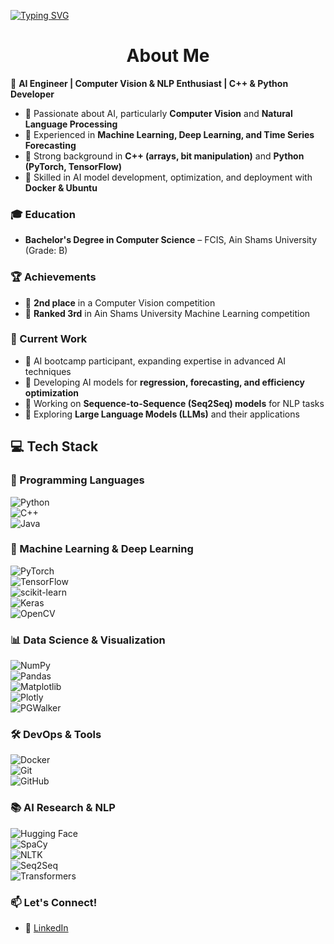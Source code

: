 
<!--
**Spark1ST/Spark1ST** is a ✨ _special_ ✨ repository because its `README.md` (this file) appears on your GitHub profile.

Here are some ideas to get you started:

- 🔭 I’m currently working on ...
- 🌱 I’m currently learning ...
- 👯 I’m looking to collaborate on ...
- 🤔 I’m looking for help with ...
- 💬 Ask me about ...
- 📫 How to reach me: ...
- 😄 Pronouns: ...
- ⚡ Fun fact: ...
-->
<a href="https://git.io/typing-svg"><img src="https://readme-typing-svg.demolab.com?font=Fira+Code&size=28&duration=3000&pause=500&color=36BCF7FF&center=true&vCenter=true&multiline=true&width=1002&height=90&lines=Hello+There!+I'm+Mohammed+%F0%9F%98%8A;Welcome+To+My+Profile!" alt="Typing SVG" /></a>

<h1 align="center"> About Me </h1> 

🚀 **AI Engineer | Computer Vision & NLP Enthusiast | C++ & Python Developer**  

- 🔹 Passionate about AI, particularly **Computer Vision** and **Natural Language Processing**  
- 🔹 Experienced in **Machine Learning, Deep Learning, and Time Series Forecasting**  
- 🔹 Strong background in **C++ (arrays, bit manipulation)** and **Python (PyTorch, TensorFlow)**  
- 🔹 Skilled in AI model development, optimization, and deployment with **Docker & Ubuntu**

### 🎓 Education  
- **Bachelor's Degree in Computer Science** – FCIS, Ain Shams University (Grade: B)  

### 🏆 Achievements  
- 🥈 **2nd place** in a Computer Vision competition  
- 🥉 **Ranked 3rd** in Ain Shams University Machine Learning competition  

### 📌 Current Work  
- 🔹 AI bootcamp participant, expanding expertise in advanced AI techniques  
- 🔹 Developing AI models for **regression, forecasting, and efficiency optimization**  
- 🔹 Working on **Sequence-to-Sequence (Seq2Seq) models** for NLP tasks  
- 🔹 Exploring **Large Language Models (LLMs)** and their applications

## 💻 Tech Stack  

### 🚀 Programming Languages  
![Python](https://img.shields.io/badge/python-3670A0?style=for-the-badge&logo=python&logoColor=ffdd54)  
![C++](https://img.shields.io/badge/c++-%2300599C.svg?style=for-the-badge&logo=c%2B%2B&logoColor=white)  
![Java](https://img.shields.io/badge/Java-%23ED8B00.svg?style=for-the-badge&logo=Java&logoColor=white)  

### 🔬 Machine Learning & Deep Learning  
![PyTorch](https://img.shields.io/badge/PyTorch-%23EE4C2C.svg?style=for-the-badge&logo=PyTorch&logoColor=white)  
![TensorFlow](https://img.shields.io/badge/TensorFlow-%23FF6F00.svg?style=for-the-badge&logo=TensorFlow&logoColor=white)  
![scikit-learn](https://img.shields.io/badge/scikit--learn-%23F7931E.svg?style=for-the-badge&logo=scikit-learn&logoColor=white)  
![Keras](https://img.shields.io/badge/Keras-%23D00000.svg?style=for-the-badge&logo=Keras&logoColor=white)  
![OpenCV](https://img.shields.io/badge/opencv-%23white.svg?style=for-the-badge&logo=opencv&logoColor=white)  

### 📊 Data Science & Visualization  
![NumPy](https://img.shields.io/badge/numpy-%23013243.svg?style=for-the-badge&logo=numpy&logoColor=white)  
![Pandas](https://img.shields.io/badge/pandas-%23150458.svg?style=for-the-badge&logo=pandas&logoColor=white)  
![Matplotlib](https://img.shields.io/badge/Matplotlib-%23ffffff.svg?style=for-the-badge&logo=Matplotlib&logoColor=black)  
![Plotly](https://img.shields.io/badge/Plotly-%233F4F75.svg?style=for-the-badge&logo=plotly&logoColor=white)  
![PGWalker](https://img.shields.io/badge/PGWalker-009688?style=for-the-badge&logo=pgwalker&logoColor=white)  

### 🛠 DevOps & Tools  
![Docker](https://img.shields.io/badge/Docker-2496ED?style=for-the-badge&logo=docker&logoColor=white)  
![Git](https://img.shields.io/badge/git-%23F05033.svg?style=for-the-badge&logo=git&logoColor=white)  
![GitHub](https://img.shields.io/badge/github-%23121011.svg?style=for-the-badge&logo=github&logoColor=white)  

### 📚 AI Research & NLP  
![Hugging Face](https://img.shields.io/badge/Hugging%20Face-FFD700?style=for-the-badge&logo=huggingface&logoColor=black)  
![SpaCy](https://img.shields.io/badge/SpaCy-09A3D5?style=for-the-badge&logo=spacy&logoColor=white)  
![NLTK](https://img.shields.io/badge/NLTK-4A90E2?style=for-the-badge&logo=python&logoColor=white)  
![Seq2Seq](https://img.shields.io/badge/Seq2Seq-5E5DF0?style=for-the-badge&logo=ai&logoColor=white)  
![Transformers](https://img.shields.io/badge/Transformers-FF6F00?style=for-the-badge&logo=TensorFlow&logoColor=white)  


### 📫 Let's Connect!  
- 🔹 [LinkedIn](https://www.linkedin.com/in/mohammedmahmoudhamad/)  
